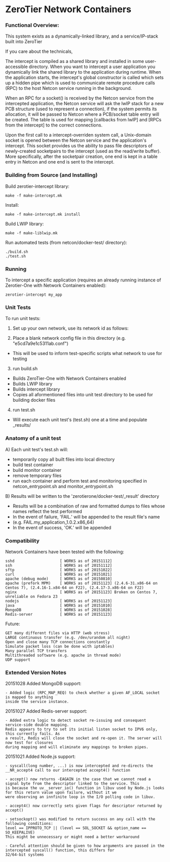 ZeroTier Network Containers 
======

### Functional Overview:

This system exists as a dynamically-linked library, and a service/IP-stack built into ZeroTier

If you care about the technicals, 

The intercept is compiled as a shared library and installed in some user-accessible directory. When you want to intercept
a user application you dynamically link the shared library to the application during runtime. When the application starts, the 
intercept's global constructor is called which sets up a hidden pipe which is used to communicate remote procedure calls (RPC) to the host Netcon service running in the background.

When an RPC for a socket() is received by the Netcon service from the intercepted application, the Netcon service will ask the lwIP stack for a new PCB structure (used to represent a connection), if the system permits its allocation, it will be passed to Netcon where a PCB/socket table entry will be created. The table is used for mapping [callbacks from lwIP] and [RPCs from the intercept] to the correct connections.

Upon the first call to a intercept-overriden system call, a Unix-domain socket is opened between the Netcon service and the application's intercept. This socket provides us the ability to pass file descriptors of newly-created socketpairs to the intercept (used as the read/write buffer). More specifically, after the socketpair creation, one end is kept in a table entry in Netcon and one end is sent to the intercept.


### Building from Source (and Installing)

Build zerotier-intercept library:

    make -f make-intercept.mk

Install:

    make -f make-intercept.mk install

Build LWIP library:

    make -f make-liblwip.mk

Run automated tests (from netcon/docker-test/ directory):

    ./build.sh
    ./test.sh




### Running

To intercept a specific application (requires an already running instance of Zerotier-One with Network Containers enabled):

    zerotier-intercept my_app


### Unit Tests

To run unit tests:

1) Set up your own network, use its network id as follows:

2) Place a blank network config file in this directory (e.g. "e5cd7a9e1c5311ab.conf")
 - This will be used to inform test-specific scripts what network to use for testing

3) run build.sh
 - Builds ZeroTier-One with Network Containers enabled
 - Builds LWIP library
 - Builds intercept library
 - Copies all aformentioned files into unit test directory to be used for building docker files

4) run test.sh
 - Will execute each unit test's (test.sh) one at a time and populate _results/


### Anatomy of a unit test

A) Each unit test's test.sh will:
 - temporarily copy all built files into local directory
 - build test container
 - build monitor container
 - remove temporary files
 - run each container and perform test and monitoring specified in netcon_entrypoint.sh and monitor_entrypoint.sh

B) Results will be written to the 'zerotierone/docker-test/_result' directory
 - Results will be a combination of raw and formatted dumps to files whose names reflect the test performed
 - In the event of failure, 'FAIL.' will be appended to the result file's name
  - (e.g. FAIL.my_application_1.0.2.x86_64)
 - In the event of success, 'OK.' will be appended

 
### Compatibility

Network Containers have been tested with the following:

	sshd					[ WORKS as of 20151112]
	ssh						[ WORKS as of 20151112]
	sftp					[ WORKS as of 20151022]
	curl					[ WORKS as of 20151021] 
	apache (debug mode)		[ WORKS as of 20150810]
	apache (prefork MPM)	[ WORKS as of 20151123] (2.4.6-31.x86-64 on Centos 7), (2.4.16-1.x84-64 on F22), (2.4.17-3.x86-64 on F22)
	nginx					[ WORKS as of 20151123] Broken on Centos 7, unreliable on Fedora 23
	nodejs					[ WORKS as of 20151123]
	java					[ WORKS as of 20151010]
	MongoDB					[ WORKS as of 20151028]
	Redis-server			[ WORKS as of 20151123]

Future:

	GET many different files via HTTP (web stress)
	LARGE continuous transfer (e.g. /dev/urandom all night)
	Open and close many TCP connections constantly
	Simulate packet loss (can be done with iptables)
	Many parallel TCP transfers
	Multithreaded software (e.g. apache in thread mode)
	UDP support



### Extended Version Notes

20151028 Added MongoDB support:

	- Added logic (RPC_MAP_REQ) to check whether a given AF_LOCAL socket is mapped to anything
	inside the service instance. 


20151027 Added Redis-server support:

	- Added extra logic to detect socket re-issuing and consequent service-side double mapping.
	Redis appears to try to set its initial listen socket to IPV6 only, this currently fails. As 
	a result, Redis will close the socket and re-open it. The server will now test for closures
	during mapping and will eliminate any mappings to broken pipes.


20151021 Added Node.js support:

	- syscall(long number, ...) is now intercepted and re-directs the __NR_accept4 call to our intercepted accept4() function

	- accept() now returns -EAGAIN in the case that we cannot read a signal byte from the descriptor linked to the service. This
	is because the uv__server_io() function in libuv used by Node.js looks for this return value upon failure, without it we
	were observing an innfinite loop in the I/O polling code in libuv.

	- accept4() now correctly sets given flags for descriptor returned by accept()

	- setsockopt() was modified to return success on any call with the following conditions:
	level == IPPROTO_TCP || (level == SOL_SOCKET && option_name == SO_KEEPALIVE)
	This might be unnecessary or might need a better workaround

	- Careful attention should be given to how arguments are passed in the intercepted syscall() function, this differs for 
	32/64-bit systems

 

